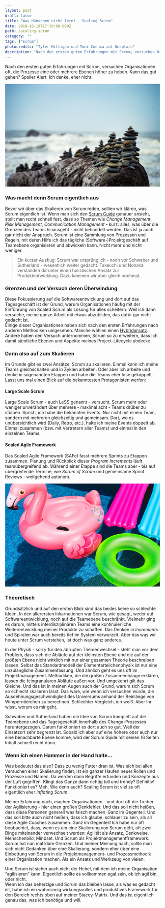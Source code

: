 ```yaml
---
layout: post
draft: false
title: "Was Hänschen nicht lernt - Scaling Scrum" 
date: 2018-10-19T17:30:00.000Z
path: /scaling-scrum
category: ""
tags: ["scrum"]
photocredits: "Tyler Milligan und Toni Cuenca auf Unsplash"
description: "Nach den ersten guten Erfahrungen mit Scrum, versuchen Organisationen oft, die Prozesse eine oder mehrere Ebenen höher zu heben. Kann das gut gehen? Spoiler Alert: Ich denke, eher nicht."
---
```


Nach den ersten guten Erfahrungen mit Scrum, versuchen Organisationen oft, die Prozesse eine oder mehrere Ebenen höher zu heben. Kann das gut gehen? Spoiler Alert: Ich denke, eher nicht.

![Scaling Scrum](./scaling-scrum.jpg)

### Was macht denn Scrum eigentlich aus

Bevor wir über das Skalieren von Scrum reden, sollten wir klären, was Scrum eigentlich ist. Wenn man sich den [Scrum Guide](https://www.scrumguides.org) genauer ansieht, stellt man recht schnell fest, dass so Themen wie _Change Management_, _Risk Management_, _Communication Management_ - kurz: alles, was über die Grenzen des Teams hinausgeht - nicht behandelt werden. Das ist ja auch gar nicht der Anspruch. Scrum ist eine Sammlung von Prozessen und Regeln, mit deren Hilfe ich das tägliche (Software-)Projektgeschäft auf Teamebene organisieren und abwickeln kann. Nicht mehr und nicht weniger.

> Ein kurzer Ausflug: Scrum war ursprünglich - noch vor Schwaber und Sutherland - wesentlich weiter gedacht. Takeuchi und Nonaka verstanden darunter einen holistischen Ansatz zur Produktentwicklung. Dazu kommen wir aber gleich nochmal.

### Grenzen und der Versuch deren Überwindung

Diese Fokussierung auf die Softwareentwicklung und dort auf das Tagesgeschäft ist der Grund, warum Organisationen häufig mit der Einführung von Scaled Scrum als Lösung für alles scheitern. Weil ich dann versuche, meine ganze Arbeit mit etwas abzubilden, das dafür gar nicht gedacht ist.  
Einige dieser Organisationen haben sich nach den ersten Erfahrungen nach anderen Methodiken umgesehen. Manche wählen einen [Hybridansatz](/modernes-projektmanagement). Andere haben den Versuch unternommen, Scrum so zu erweitern, dass ich damit sämtliche Ebenen und Aspekte meines Project-Lifecycle abdecke.

### Dann also auf zum Skalieren

Im Grunde gibt es zwei Ansätze, Scrum zu skalieren. Einmal kann ich meine Teams gleichschalten und in Zyklen arbeiten. Oder aber ich arbeite und denke in sogenannten Etappen und habe die Teams eher lose gekoppelt. Lasst uns mal einen Blick auf die bekanntesten Protagonisten werfen:

#### Large Scale Scrum

Large Scale Scrum - auch LeSS genannt - versucht, Scrum mehr oder weniger unverändert über mehrere - maximal acht - Teams drüber zu stülpen. Sprich, ich habe die bekannten Events. Nur nicht mit einem Team, sondern mit mehreren gleichzeitig und gemeinsam. Dort, wo es unübersichtlich wird (Daily, Retro, etc.), halte ich meine Events doppelt ab. Einmal zusammen (bzw. mit Vertretern aller Teams) und einmal in den einzelnen Teams.

#### Scaled Agile Framework

Das Scaled Agile Framework (SAFe) fasst mehrere Sprints zu Etappen zusammen. Planung und Rückblick dieser _Program Increments_ läuft teamübergreifend ab. Während einer Etappe sind die Teams aber - bis auf übergreifende Termine, wie _Scrum of Scrum_ und gemeinsame Sprint Reviews - weitgehend autonom.

![Inflating Scrum](./inflating-scrum.jpg)

### Theoretisch

Grundsätzlich und auf den ersten Blick sind das beides keine so schlechte Ideen. In den allerersten Inkarnationen war Scrum, wie gesagt, weder auf Softwareentwicklung, noch auf die Teamebene beschränkt. Vielmehr ging es darum, mittels interdisziplinären Teams eine kontinuierliche Weiterentwicklung meiner Produkte zu schaffen. Das Denken in _Increments_ und Spiralen war auch bereits tief im System verwurzelt. Aber das was wir heute unter Scrum verstehen, ist doch was ganz anderes.

In der Physik - sorry für den abrupten Themenwechsel - steht man vor dem Problem, dass sich die Abläufe auf der kleinsten Ebene und die auf der größten Ebene nicht wirklich mit nur einer gesamten Theorie beschreiben lassen. Selbst das Standardmodell der Elementarteilchenphysik ist nur eine unzulängliche Zusammenfassung. Und ähnlich geht es uns oft im Projektmanagement. Methodiken, die die großen Zusammenhänge erklären, lassen die feingranularen Abläufe außen vor. Und umgekehrt gilt das Gleiche. Und das ist in meinen Augen auch der Grund, warum sich Scrum so schlecht skalieren lässt. Das wäre, wie wenn ich versuchen würde, die Ausdehnungsgeschwindigkeit des Universums anhand der Beinlänge von Wimperntierchen zu berechnen. Schlechter Vergleich, ich weiß. Aber Ihr wisst, worum es mir geht.

Schwaber und Sutherland haben die Idee von Scrum komplett auf die Teamebene und das Tagesgeschäft innerhalb des Change-Prozesses heruntergezogen. Darum funktioniert es dort auch so gut. Weil der Einsatzort sehr begrenzt ist. Sobald ich aber auf eine höhere oder auch nur eine benachbarte Ebene komme, wird der Scrum Guide mit seinen 16 Seiten Inhalt schnell recht dünn.

### Wenn ich einen Hammer in der Hand halte...

Was bedeutet das also? Dass zu wenig Futter dran ist. Was sich bei allen Versuchen einer Skalierung findet, ist ein ganzer Haufen neuer Rollen und Prozesse und Namen. Da werden dann Begriffe erfunden und Konzepte aus der Luft gegriffen. Klingt das Ganze dann richtig toll und trendy? Definitiv! Funktioniert es? Meh. Wie denn auch? Scaling Scrum ist viel zu oft eigentlich eher _Inflating Scrum_.

Meiner Erfahrung nach, machen Organisationen - und dort oft die Treiber der Agilisierung - hier einen großen Denkfehler. Und das soll nicht heißen, dass diese Personen generell was falsch machen. Ganz im Gegenteil. Und das soll bitte auch nicht heißen, dass ich glaube, schlauer zu sein, als all diese Agile Coaches zusammen. Ganz im Gegenteil! Ich habe nur oft beobachtet, dass, wenn es um eine Skalierung von Scrum geht, oft zwei Dinge miteinander verwechselt werden: Agilität als Ansatz, Denkweise, Menschenbild, Mindset. Und Scrum als Projektmanagementframework. Scrum hat nun mal klare Grenzen. Und meiner Meinung nach, sollte man sich nicht Gedanken über eine Skalierung, sondern eher über eine Einbettung von Scrum in die Projektmanagement- und Prozessmethodik einer Organisation machen. Als ein Ansatz und Werkzeug von vielen.

Und Scrum ist sicher auch nicht der Hebel, mit dem ich meine Organisation “agilisieren” kann. Eigentlich sollte es vollkommen egal sein, ob ich agil bin, oder nicht.  
Wenn ich das beherzige und Scrum das bleiben lasse, als was es gedacht ist, habe ich ein wahnsinnig wirkungsvolles und produktives Framework für den Bereich rechts oben auf meiner Stacey-Matrix. Und das ist eigentlich genau das, was ich benötige und will.
